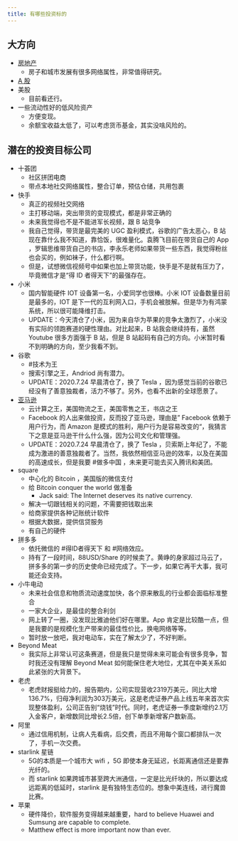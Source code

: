 ```yaml
---
title: 有哪些投资标的
---
```


## 大方向

- [房地产](house.md)
  - 房子和城市发展有很多网络属性，非常值得研究。
- [A 股](astock.md)
- 美股
  - 目前看还行。
- 一些流动性好的低风险资产
  - 方便变现。
  - 余额宝收益太低了，可以考虑货币基金，其实没啥风险的。

## 潜在的投资目标公司

- 十荟团
  - 社区拼团电商
  - 带点本地社交网络属性，整合订单，预估仓储，共用包裹
- 快手
  - 真正的视频社交网络
  - 主打移动端，突出带货的变现模式，都是非常正确的
  - 未来我觉得也不是不能进军长视频，跟 B 站竞争
  - 我自己觉得，带货是最完美的 UGC 盈利模式，谷歌的广告太恶心，B 站现在靠什么我不知道，靠恰饭，很难量化。袁腾飞目前在带货自己的 App ，罗辑思维带货自己的书店，李永乐老师如果带货一些东西，我觉得粉丝也会买的，例如袜子，什么都行啊。
  - 但是，试想微信视频号中如果也加上带货功能，快手是不是就有压力了，毕竟微信才是“得 ID 者得天下”的最强存在。
- 小米
  - 国内智能硬件 IOT 设备第一名，小爱同学也很棒。小米 IOT 设备数量目前是最多的，IOT 是下一代的互利网入口，手机会被肢解。但是华为有鸿蒙系统，所以很可能降维打击。
  - UPDATE：今天清仓了小米，因为来自华为苹果的竞争太激烈了，小米没有实际的领跑赛道的硬性理由。对比起来，B 站我会继续持有，虽然 Youtube 很多方面强于 B 站，但是 B 站起码有自己的方向。小米暂时看不到明确的方向，至少我看不到。
- 谷歌
  - #技术为王
  - 搜索引擎之王，Andriod 尚有潜力。
  - UPDATE：2020.7.24 早晨清仓了，换了 Tesla ，因为感觉当前的谷歌已经没有了善意独裁者，活力不够了。另外，也看不出新的全球愿景了。
- [亚马逊](amazon.md)
  - 云计算之王，美国物流之王，美国零售之王，书店之王
  - Facebook 的人出来做投资，反而投了亚马逊，理由是” Facebook 依赖于用户行为，而 Amazon 是模式的胜利，用户行为是容易改变的“，我猜言下之意是亚马逊干什么什么强，因为公司文化和管理强。
  - UPDATE：2020.7.24 早晨清仓了，换了 Tesla ，贝索斯上年纪了，不能成为激进的善意独裁者了。当然，我依然相信亚马逊的效率，以及在美国的高速成长，但是我要 #做多中国 ，未来更可能去买入腾讯和美团。
- square
  - 中心化的 Bitcoin ，美国版的微信支付
  - 给 Bitcoin conquer the world 做准备
    - Jack said: The Internet deserves its native currency.
  - 解决一切跟钱相关的问题，不需要把钱取出来
  - 给商家提供各种记账统计软件
  - 根据大数据，提供信贷服务
  - 有自己的硬件
- 拼多多
  - 依托微信的 #得ID者得天下 和 #网络效应。
  - 持有了一段时间，88USD/Share 的时候卖了。黄峥的身家超过马云了，拼多多的第一步的历史使命已经完成了。下一步，如果它再干大事，我可能还会支持。
- 小牛电动
  - 未来社会信息和物质流动速度加快，各个原来散乱的行业都会面临标准整合
  - 一家大企业，是最佳的整合利剑
  - 网上转了一圈，没发现比雅迪他们好在哪里。App 肯定是比较酷一点，但是我要的是规模化生产带来的最佳性价比，换电网络等等。
  - 暂时放一放吧，我对电动车，实在了解太少了，不好判断。
- Beyond Meat
  - 我实际上非常认可这条赛道，但是我只是觉得未来可能会有很多竞争，暂时我还没有理解 Beyond Meat 如何能保住老大地位，尤其在中美关系如此紧张的大背景下。
- 老虎
  - 老虎财报挺给力的，报告期内，公司实现营收2319万美元，同比大增136.7%，归母净利润为303万美元，这是老虎证券产品上线五年来首次实现整体盈利，公司正告别“烧钱”时代。同时，老虎证券一季度新增约2.1万入金客户，新增数同比增长2.5倍，创下单季新增客户数新高。
- 阿里
  - 通过信用机制，让病人先看病，后交费，而且不用每个窗口都排队一次了，手机一次交费。
- starlink 星链
  - 5G的本质是一个城市大 wifi ，5G 即使本身无延迟，长距离通信还是要靠光纤的。
  - 而 starlink 如果跨城市甚至跨大洲通信，一定是比光纤块的，所以要达成远距离的低延时，starlink 是有独特生态位的。想象中美连线，进行魔兽比赛。
- 苹果
  - 硬件降价，软件服务变得越来越重要，hard to believe Huawei and Sumsung are capable to complete.
  - Matthew effect is more important now than ever.
